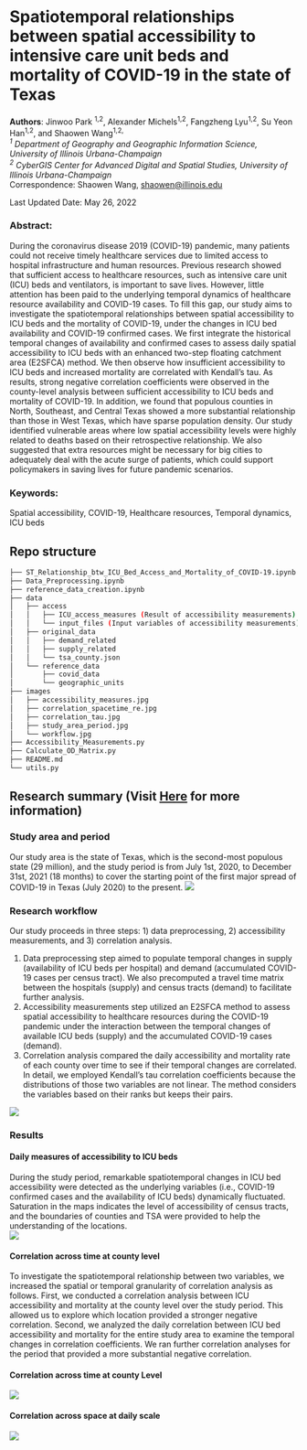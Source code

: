 # Spatiotemporal relationships between spatial accessibility to intensive care unit beds and mortality of COVID-19 in the state of Texas

**Authors**: Jinwoo Park <sup>1,2</sup>, Alexander Michels<sup>1,2</sup>, Fangzheng Lyu<sup>1,2</sup>, Su Yeon Han<sup>1,2</sup>, and Shaowen Wang<sup>1,2,*</sup> <br>
<sup>1</sup> Department of Geography and Geographic Information Science, University of Illinois Urbana-Champaign <br>
<sup>2</sup> CyberGIS Center for Advanced Digital and Spatial Studies, University of Illinois Urbana-Champaign <br>
<sup>*</sup> Correspondence: Shaowen Wang, shaowen@illinois.edu <br>

Last Updated Date: May 26, 2022

### Abstract:
During the coronavirus disease 2019 (COVID-19) pandemic, many patients could not receive timely healthcare services due to limited access to hospital infrastructure and human resources. Previous research showed that sufficient access to healthcare resources, such as intensive care unit (ICU) beds and ventilators, is important to save lives. However, little attention has been paid to the underlying temporal dynamics of healthcare resource availability and COVID-19 cases. To fill this gap, our study aims to investigate the spatiotemporal relationships between spatial accessibility to ICU beds and the mortality of COVID-19, under the changes in ICU bed availability and COVID-19 confirmed cases. We first integrate the historical temporal changes of availability and confirmed cases to assess daily spatial accessibility to ICU beds with an enhanced two-step floating catchment area (E2SFCA) method. We then observe how insufficient accessibility to ICU beds and increased mortality are correlated with Kendall’s tau. As results, strong negative correlation coefficients were observed in the county-level analysis between sufficient accessibility to ICU beds and mortality of COVID-19. In addition, we found that populous counties in North, Southeast, and Central Texas showed a more substantial relationship than those in West Texas, which have sparse population density. Our study identified vulnerable areas where low spatial accessibility levels were highly related to deaths based on their retrospective relationship. We also suggested that extra resources might be necessary for big cities to adequately deal with the acute surge of patients, which could support policymakers in saving lives for future pandemic scenarios. 

### Keywords:
Spatial accessibility, COVID-19, Healthcare resources, Temporal dynamics, ICU beds

## Repo structure
```bash
├── ST_Relationship_btw_ICU_Bed_Access_and_Mortality_of_COVID-19.ipynb (General procedure of study)
├── Data_Preprocessing.ipynb 
├── reference_data_creation.ipynb
├── data
│   ├── access
│   │   ├── ICU_access_measures (Result of accessibility measurements)
│   │   └── input_files (Input variables of accessibility measurements)
│   ├── original_data
│   │   ├── demand_related
│   │   ├── supply_related
│   │   └── tsa_county.json
│   └── reference_data
│       ├── covid_data
│       └── geographic_units
├── images
│   ├── accessibility_measures.jpg
│   ├── correlation_spacetime_re.jpg
│   ├── correlation_tau.jpg
│   ├── study_area_period.jpg
│   └── workflow.jpg
├── Accessibility_Measurements.py
├── Calculate_OD_Matrix.py
├── README.md
└── utils.py
```
## Research summary (Visit [Here](archives/ST_Relationship_btw_ICU_Bed_Access_and_Mortality_of_COVID-19.ipynb) for more information)
### Study area and period
Our study area is the state of Texas, which is the second-most populous state (29 million), and the study period is from July 1st, 2020, to December 31st, 2021 (18 months) to cover the starting point of the first major spread of COVID-19 in Texas (July 2020) to the present.
![](./images/study_area_period.jpg)

### Research workflow
Our study proceeds in three steps: 1) data preprocessing, 2) accessibility measurements, and 3) correlation analysis. 
1. Data preprocessing step aimed to populate temporal changes in supply (availability of ICU beds per hospital) and demand (accumulated COVID-19 cases per census tract). We also precomputed a travel time matrix between the hospitals (supply) and census tracts (demand) to facilitate further analysis. <br>
2. Accessibility measurements step utilized an E2SFCA method to assess spatial accessibility to healthcare resources during the COVID-19 pandemic under the interaction between the temporal changes of available ICU beds (supply) and the accumulated COVID-19 cases (demand).
3. Correlation analysis compared the daily accessibility and mortality rate of each county over time to see if their temporal changes are correlated. In detail, we employed Kendall’s tau correlation coefficients because the distributions of those two variables are not linear. The method considers the variables based on their ranks but keeps their pairs. 

![](./images/workflow.jpg)

### Results
#### Daily measures of accessibility to ICU beds
During the study period, remarkable spatiotemporal changes in ICU bed accessibility were detected as the underlying variables (i.e., COVID-19 confirmed cases and the availability of ICU beds) dynamically fluctuated. Saturation in the maps indicates the level of accessibility of census tracts, and the boundaries of counties and TSA were provided to help the understanding of the locations.  
![](./images/accessibility_measures.jpg)

#### Correlation across time at county level
To investigate the spatiotemporal relationship between two variables, we increased the spatial or temporal granularity of correlation analysis as follows. First, we conducted a correlation analysis between ICU accessibility and mortality at the county level over the study period. This allowed us to explore which location provided a stronger negative correlation. Second, we analyzed the daily correlation between ICU bed accessibility and mortality for the entire study area to examine the temporal changes in correlation coefficients. We ran further correlation analyses for the period that provided a more substantial negative correlation. 
#### Correlation across time at county Level
![](./images/correlation_tau.jpg)

#### Correlation across space at daily scale
![](./images/correlation_spacetime_re.jpg)

